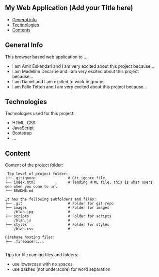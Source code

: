 ## My Web Application (Add your Title here)

* [General info](#general-info)
* [Technologies](#technologies)
* [Contents](#content)

## General Info

This browser based web application to ...

* I am Amir Eskandari and I am very excited about this project because...
* I am Madeline Decarrie and I am very excited about this project because...
* I am Daniel and I am excited to work in groups
* I am Felix Tetteh and I am very excited about this project because...

## Technologies

Technologies used for this project:

* HTML, CSS
* JavaScript
* Bootstrap
* ...

## Content

Content of the project folder:

```
 Top level of project folder: 
├── .gitignore               # Git ignore file
├── index.html               # landing HTML file, this is what users see when you come to url
└── README.md

It has the following subfolders and files:
├── .git                     # Folder for git repo
├── images                   # Folder for images
    /blah.jpg                # 
├── scripts                  # Folder for scripts
    /blah.js                 # 
├── styles                   # Folder for styles
    /blah.css                # 

Firebase hosting files: 
├── .firebaserc...


```

Tips for file naming files and folders:

* use lowercase with no spaces
* use dashes (not underscore) for word separation
